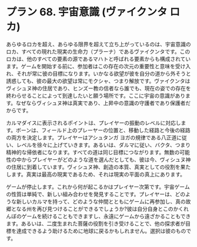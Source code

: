 # プラン 68. 宇宙意識 (ヴァイクンタ ロカ)

あらゆるロカを超え、あらゆる限界を超えて立ち上がっているのは、宇宙意識のロカ、すべての現れた現実の生命力（プラーナ）であるヴァイクンタです。このロカは、他のすべての要素の源であるマハトと呼ばれる要素からも構成されています。ゲームを開始する前に、参加者はこの存在の次元の重要性と意味を受け入れ、それが常に彼の目標になります。いかなる欲望が彼を自分の道から外そうと誘惑しても、彼の最大の欲望は常にモクシャ、つまり解放です。ヴァイクンタはヴィシュヌ神の住居であり、ヒンズー教の信者なら誰でも、現在の姿での存在を終わらせることによって到達したいと願う場所です。ここに宇宙の意識があります。なぜならヴィシュヌ神は真実であり、上昇中の意識の守護者であり保護者だからです。

カルマダイスに表示されるポイントは、プレイヤーの振動のレベルに対応します。ボーンは、フィールド上のプレーヤーの位置と、移動した経路と今後の経路の両方を決定します。プレイヤーはアシュタンガ ヨガの規律である八正道に従い、レベルを徐々に上げていきます。あるいは、ダルマに従い、バクタ、つまり精神的な帰依者になります。すべての道は同じ目標につながります。無数の可能性の中からプレイヤーがどのような道を選んだとしても、彼は今、ヴィシュヌ神の住居に到着しています。ヴィシュヌ神、創造の本質、真実としての役割を果たします。真実は最高の現実であるため、それは現実の平面の真上にあります。

ゲームが停止します。これから何が起こるかはプレイヤー次第です。宇宙ゲームの性質は単純で、新しい組み合わせを発見することです。プレイヤーは、どのような新しいカルマを持って、どのような仲間とともにゲームに再参加し、真の故郷となる州を再び見つけることができるでしょうか?彼は自分自身とこのかくれんぼのゲームを続けることもできますし、永遠にゲームから遠ざかることもできます。あるいは、二度生まれた菩薩の役割を引き受けることで、他の探求者が目標を達成できるよう助けるために地球に戻るかもしれません。選択は彼のものです。

